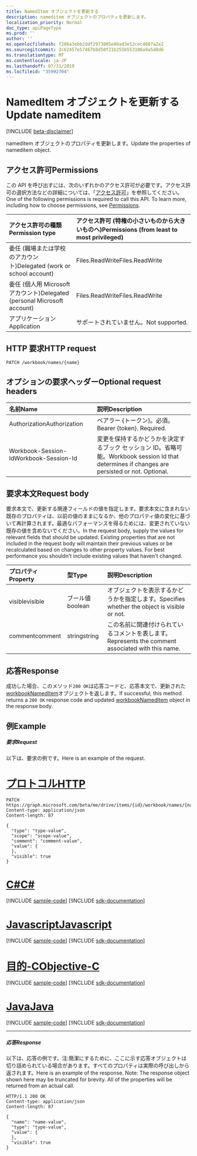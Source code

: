 ```yaml
---
title: NamedItem オブジェクトを更新する
description: nameditem オブジェクトのプロパティを更新します。
localization_priority: Normal
doc_type: apiPageType
ms.prod: ''
author: ''
ms.openlocfilehash: f286a3ebb2ddf2973005e86ad3e52cec4607a2e2
ms.sourcegitcommit: 2c62457e57467b8d50f21b255b553106a9a5d8d6
ms.translationtype: MT
ms.contentlocale: ja-JP
ms.lasthandoff: 07/31/2019
ms.locfileid: "35992704"
---
```

# <a name="update-nameditem"></a><span data-ttu-id="2e69d-103">NamedItem オブジェクトを更新する</span><span class="sxs-lookup"><span data-stu-id="2e69d-103">Update nameditem</span></span>

[!INCLUDE [beta-disclaimer](../../includes/beta-disclaimer.md)]

<span data-ttu-id="2e69d-104">nameditem オブジェクトのプロパティを更新します。</span><span class="sxs-lookup"><span data-stu-id="2e69d-104">Update the properties of nameditem object.</span></span>
## <a name="permissions"></a><span data-ttu-id="2e69d-105">アクセス許可</span><span class="sxs-lookup"><span data-stu-id="2e69d-105">Permissions</span></span>
<span data-ttu-id="2e69d-p101">この API を呼び出すには、次のいずれかのアクセス許可が必要です。アクセス許可の選択方法などの詳細については、「[アクセス許可](/graph/permissions-reference)」を参照してください。</span><span class="sxs-lookup"><span data-stu-id="2e69d-p101">One of the following permissions is required to call this API. To learn more, including how to choose permissions, see [Permissions](/graph/permissions-reference).</span></span>

|<span data-ttu-id="2e69d-108">アクセス許可の種類</span><span class="sxs-lookup"><span data-stu-id="2e69d-108">Permission type</span></span>      | <span data-ttu-id="2e69d-109">アクセス許可 (特権の小さいものから大きいものへ)</span><span class="sxs-lookup"><span data-stu-id="2e69d-109">Permissions (from least to most privileged)</span></span>              |
|:--------------------|:---------------------------------------------------------|
|<span data-ttu-id="2e69d-110">委任 (職場または学校のアカウント)</span><span class="sxs-lookup"><span data-stu-id="2e69d-110">Delegated (work or school account)</span></span> | <span data-ttu-id="2e69d-111">Files.ReadWrite</span><span class="sxs-lookup"><span data-stu-id="2e69d-111">Files.ReadWrite</span></span>    |
|<span data-ttu-id="2e69d-112">委任 (個人用 Microsoft アカウント)</span><span class="sxs-lookup"><span data-stu-id="2e69d-112">Delegated (personal Microsoft account)</span></span> | <span data-ttu-id="2e69d-113">Files.ReadWrite</span><span class="sxs-lookup"><span data-stu-id="2e69d-113">Files.ReadWrite</span></span>    |
|<span data-ttu-id="2e69d-114">アプリケーション</span><span class="sxs-lookup"><span data-stu-id="2e69d-114">Application</span></span> | <span data-ttu-id="2e69d-115">サポートされていません。</span><span class="sxs-lookup"><span data-stu-id="2e69d-115">Not supported.</span></span> |

## <a name="http-request"></a><span data-ttu-id="2e69d-116">HTTP 要求</span><span class="sxs-lookup"><span data-stu-id="2e69d-116">HTTP request</span></span>
<!-- { "blockType": "ignored" } -->
```http
PATCH /workbook/names/{name}
```
## <a name="optional-request-headers"></a><span data-ttu-id="2e69d-117">オプションの要求ヘッダー</span><span class="sxs-lookup"><span data-stu-id="2e69d-117">Optional request headers</span></span>
| <span data-ttu-id="2e69d-118">名前</span><span class="sxs-lookup"><span data-stu-id="2e69d-118">Name</span></span>       | <span data-ttu-id="2e69d-119">説明</span><span class="sxs-lookup"><span data-stu-id="2e69d-119">Description</span></span>|
|:-----------|:-----------|
| <span data-ttu-id="2e69d-120">Authorization</span><span class="sxs-lookup"><span data-stu-id="2e69d-120">Authorization</span></span>  | <span data-ttu-id="2e69d-p102">ベアラー {トークン}。必須。</span><span class="sxs-lookup"><span data-stu-id="2e69d-p102">Bearer {token}. Required.</span></span> |
| <span data-ttu-id="2e69d-123">Workbook-Session-Id</span><span class="sxs-lookup"><span data-stu-id="2e69d-123">Workbook-Session-Id</span></span>  | <span data-ttu-id="2e69d-p103">変更を保持するかどうかを決定するブック セッション ID。省略可能。</span><span class="sxs-lookup"><span data-stu-id="2e69d-p103">Workbook session Id that determines if changes are persisted or not. Optional.</span></span>|

## <a name="request-body"></a><span data-ttu-id="2e69d-126">要求本文</span><span class="sxs-lookup"><span data-stu-id="2e69d-126">Request body</span></span>
<span data-ttu-id="2e69d-p104">要求本文で、更新する関連フィールドの値を指定します。要求本文に含まれない既存のプロパティは、以前の値のままになるか、他のプロパティ値の変化に基づいて再計算されます。最適なパフォーマンスを得るためには、変更されていない既存の値を含めないでください。</span><span class="sxs-lookup"><span data-stu-id="2e69d-p104">In the request body, supply the values for relevant fields that should be updated. Existing properties that are not included in the request body will maintain their previous values or be recalculated based on changes to other property values. For best performance you shouldn't include existing values that haven't changed.</span></span>

| <span data-ttu-id="2e69d-130">プロパティ</span><span class="sxs-lookup"><span data-stu-id="2e69d-130">Property</span></span>     | <span data-ttu-id="2e69d-131">型</span><span class="sxs-lookup"><span data-stu-id="2e69d-131">Type</span></span>   |<span data-ttu-id="2e69d-132">説明</span><span class="sxs-lookup"><span data-stu-id="2e69d-132">Description</span></span>|
|:---------------|:--------|:----------|
|<span data-ttu-id="2e69d-133">visible</span><span class="sxs-lookup"><span data-stu-id="2e69d-133">visible</span></span>|<span data-ttu-id="2e69d-134">ブール値</span><span class="sxs-lookup"><span data-stu-id="2e69d-134">boolean</span></span>|<span data-ttu-id="2e69d-135">オブジェクトを表示するかどうかを指定します。</span><span class="sxs-lookup"><span data-stu-id="2e69d-135">Specifies whether the object is visible or not.</span></span>|
|<span data-ttu-id="2e69d-136">comment</span><span class="sxs-lookup"><span data-stu-id="2e69d-136">comment</span></span>|   <span data-ttu-id="2e69d-137">string</span><span class="sxs-lookup"><span data-stu-id="2e69d-137">string</span></span>  |<span data-ttu-id="2e69d-138">この名前に関連付けられているコメントを表します。</span><span class="sxs-lookup"><span data-stu-id="2e69d-138">Represents the comment associated with this name.</span></span>|

## <a name="response"></a><span data-ttu-id="2e69d-139">応答</span><span class="sxs-lookup"><span data-stu-id="2e69d-139">Response</span></span>

<span data-ttu-id="2e69d-140">成功した場合、このメソッド`200 OK`は応答コードと、応答本文で、更新された[workbookNamedItem](../resources/workbooknameditem.md)オブジェクトを返します。</span><span class="sxs-lookup"><span data-stu-id="2e69d-140">If successful, this method returns a `200 OK` response code and updated [workbookNamedItem](../resources/workbooknameditem.md) object in the response body.</span></span>
## <a name="example"></a><span data-ttu-id="2e69d-141">例</span><span class="sxs-lookup"><span data-stu-id="2e69d-141">Example</span></span>
##### <a name="request"></a><span data-ttu-id="2e69d-142">要求</span><span class="sxs-lookup"><span data-stu-id="2e69d-142">Request</span></span>
<span data-ttu-id="2e69d-143">以下は、要求の例です。</span><span class="sxs-lookup"><span data-stu-id="2e69d-143">Here is an example of the request.</span></span>

# <a name="httptabhttp"></a>[<span data-ttu-id="2e69d-144">プロトコル</span><span class="sxs-lookup"><span data-stu-id="2e69d-144">HTTP</span></span>](#tab/http)
<!-- {
  "blockType": "request",
  "name": "update_nameditem"
}-->
```http
PATCH https://graph.microsoft.com/beta/me/drive/items/{id}/workbook/names/{name}
Content-type: application/json
Content-length: 87

{
  "type": "type-value",
  "scope": "scope-value",
  "comment": "comment-value",
  "value": {
  },
  "visible": true
}
```
# <a name="ctabcsharp"></a>[<span data-ttu-id="2e69d-145">C#</span><span class="sxs-lookup"><span data-stu-id="2e69d-145">C#</span></span>](#tab/csharp)
[!INCLUDE [sample-code](../includes/snippets/csharp/update-nameditem-csharp-snippets.md)]
[!INCLUDE [sdk-documentation](../includes/snippets/snippets-sdk-documentation-link.md)]

# <a name="javascripttabjavascript"></a>[<span data-ttu-id="2e69d-146">Javascript</span><span class="sxs-lookup"><span data-stu-id="2e69d-146">Javascript</span></span>](#tab/javascript)
[!INCLUDE [sample-code](../includes/snippets/javascript/update-nameditem-javascript-snippets.md)]
[!INCLUDE [sdk-documentation](../includes/snippets/snippets-sdk-documentation-link.md)]

# <a name="objective-ctabobjc"></a>[<span data-ttu-id="2e69d-147">目的-C</span><span class="sxs-lookup"><span data-stu-id="2e69d-147">Objective-C</span></span>](#tab/objc)
[!INCLUDE [sample-code](../includes/snippets/objc/update-nameditem-objc-snippets.md)]
[!INCLUDE [sdk-documentation](../includes/snippets/snippets-sdk-documentation-link.md)]

# <a name="javatabjava"></a>[<span data-ttu-id="2e69d-148">Java</span><span class="sxs-lookup"><span data-stu-id="2e69d-148">Java</span></span>](#tab/java)
[!INCLUDE [sample-code](../includes/snippets/java/update-nameditem-java-snippets.md)]
[!INCLUDE [sdk-documentation](../includes/snippets/snippets-sdk-documentation-link.md)]

---

##### <a name="response"></a><span data-ttu-id="2e69d-149">応答</span><span class="sxs-lookup"><span data-stu-id="2e69d-149">Response</span></span>
<span data-ttu-id="2e69d-p105">以下は、応答の例です。注:簡潔にするために、ここに示す応答オブジェクトは切り詰められている場合があります。すべてのプロパティは実際の呼び出しから返されます。</span><span class="sxs-lookup"><span data-stu-id="2e69d-p105">Here is an example of the response. Note: The response object shown here may be truncated for brevity. All of the properties will be returned from an actual call.</span></span>
<!-- {
  "blockType": "response",
  "truncated": true,
  "@odata.type": "microsoft.graph.workbookNamedItem"
} -->
```http
HTTP/1.1 200 OK
Content-type: application/json
Content-length: 87

{
  "name": "name-value",
  "type": "type-value",
  "value": {
  },
  "visible": true
}
```

<!-- uuid: 8fcb5dbc-d5aa-4681-8e31-b001d5168d79
2015-10-25 14:57:30 UTC -->
<!--
{
  "type": "#page.annotation",
  "description": "Update nameditem",
  "keywords": "",
  "section": "documentation",
  "tocPath": "",
  "suppressions": [
  ]
}
-->
